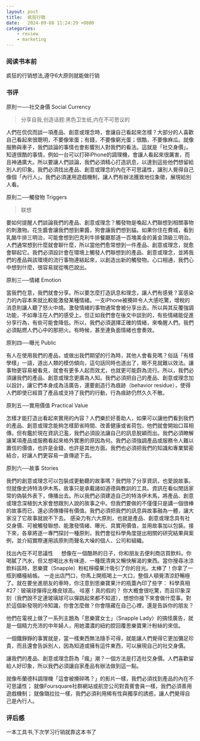 ```yaml
---
layout: post
title:  疯狂行销
date:   2024-09-08 11:24:29 +0800
categories: 
    - review 
    - marketing
---
```


### 阅读书本前

疯狂的行销想法,遵守6大原则就能做行销

### 书评

原則一──社交身價 Social Currency

> 分享自我,创造话题:黑色卫生纸,内在不可思议的

人們在侃侃而談一項產品、創意或理念時，會讓自己看起來怎樣？大部分的人喜歡自己看起來很聰明，不要像笨蛋；有錢，不要像窮光蛋；很酷，不要像麻瓜。就像服飾與車子，我們談論的事情也會影響別人對我們的看法。這就是「社交身價」。知道很酷的事情，例如一台可以打碎iPhone的調理機，會讓人看起來很厲害，而且神通廣大。所以要讓人們談論，我們必須精心打造訊息，以達到這些他們想留給別人的印象。我們必須找出產品、創意或理念的內在不可思議性，讓別人覺得自己像個「內行人」。我們必須運用遊戲機制，讓人們有辦法獲致地位象徵，展現給別人看。 　

原則二──觸發物 Triggers 　

> 联想

要如何提醒人們談論我們的產品、創意或理念？觸發物是喚起人們聯想到相關事物的刺激物。花生醬會讓我們想到果醬，狗會讓我們想到貓。如果你住在費城，看到乳酪牛排三明治，可能會想到巴克利牛排餐廳那道一百塊美金的黃金頂級三明治。人們通常想到什麼就會聊什麼，所以當他們愈常想到一件產品、創意或理念，就愈會聊起它。我們必須設計會在環境上觸發人們聯想到的產品、創意或理念，並將我們的產品與該環境的流行事物連結起來，以創造出新的觸發物。心口相通，我們心中想到什麼，很容易就從嘴巴說出。 　

原則三──情緒 Emotion 　

當我們在意，我們就會分享。所以要怎麼打造訊息和理念，讓人們有感覺？富感染力的內容本來就比較能激發某種情緒。一支iPhone被攪碎令人大感吃驚，增稅的消息則讓人聽了怒火中燒。激發情緒的事物通常會被分享出去。所以與其反覆強調功能，不如專注在人們的感受上。但正如我們會在後文中談到的，有些情緒能促進分享行為，有些可能會降低。所以，我們必須選擇正確的情緒，來喚醒人們。我們必須點燃人們心中的那把火。有時候，甚至連負面情緒也會奏效。 　

原則四──曝光 Public 　

有人在使用我們的產品，或做出我們期望的行為時，其他人會看見嗎？俗話「有樣學樣」一語，道出人類的模仿傾向，這句話同時也道出了，眼不見就難以效法。讓事物更容易被看見，就會有更多人起而效尤，也就更可能蔚為流行。所以，我們必須讓我們的產品、創意或理念更廣為人知。我們必須把自己的產品、創意或理念加以設計，讓它們本身成為活廣告，還要創造行為痕跡（behavior residue），使得人們即使已經買了產品或支持了我們的行動，行為痕跡仍然久久不散。 　

原則五──實用價值 Practical Value 　

怎樣才能打造出看起來實用的內容？人們樂於好善助人，如果可以讓他們看到我們的產品、創意或理念能夠怎樣節省時間、改善健康或省荷包，他們就會開始口耳相傳。但有鑑於現在資訊氾濫，我們必須設法讓自己的訊息脫穎而出。我們必須瞭解讓某項產品或服務看起來格外實惠的原因為何。我們必須強調產品或服務令人難以置信的價值，也許是金錢，也許是其他方面。我們也必須把我們的知識和專業緊密結合，好讓人們更容易一直傳遞下去。 　

原則六──故事 Stories 　

我們的創意或理念可以包裝成更動聽的故事嗎？我們除了分享資訊，也愛說故事。但就像史詩特洛伊木馬，故事只是承載諸如道德與教訓的工具。資訊在看似閒話家常的偽裝外表下，傳播出去。所以我們必須建造自己的特洛伊木馬，將產品、創意或理念深植到大家會想跟別人說的故事之中。但我們要做的不僅僅只是講一個很棒的故事而已，還必須傳播得有價值。我們必須把我們的訊息與故事融為一體，讓大家沒了它故事就說不下去。 感染力有六大原則，也就是產品、創意或理念具有社交身價、可被觸發聯想、能激發情緒、曝光、具實用價值，並用故事加以包裝。接下來，各章將逐一專門探討一種原則，我們會從科學角度提出相關的研究結果與案例，並介紹實際運用該原則而聲名大噪的個人、公司和組織。

找出內在不可思議性
　
想像在一個酷熱的日子，你和朋友去便利商店買飲料。你喝膩了汽水，但又想喝比水有味道、一種既清爽又暢快解渴的東西。當你搜尋冰涼飲料區時，思樂寶（Snapple）粉紅檸檬果汁吸引了你的目光。太棒了！你拿了一瓶到櫃檯結帳。
一走出店門口，你馬上開瓶喝上一大口，整個人頓覺清涼舒暢極了。就在要坐進朋友的車時，你注意到思樂寶果汁的瓶蓋內印了些字：
科學真相#27：玻璃球彈得比橡皮球高。
哇塞！真的假的？
你大概會很吃驚，而且印象深刻（我們說不定連玻璃球可以彈跳起來都不知道），想想你接下來會做什麼事。對於這個新發現的冷知識，你會怎麼做？你會隱藏在自己心裡，還是告訴你的朋友？

他們在電視上做了一系列主題為「思樂寶女士」（Snapple Lady）的搞怪廣告，就是一個精力充沛的中年婦人，用她濃濃的紐約腔回覆思樂寶果汁粉絲的來信。

一個鐵錚錚的事實就是，當一樣東西無法隨手可得，就能讓人們覺得它更加彌足珍貴，而且還會告訴別人，因為知道或擁有這件東西，可以展現自己的社交身價。

讓我們的產品、創意或理念蔚為「瘋」潮？一個方法是打造社交身價。人們喜歡留給人好印象，所以我們必須讓自家產品有辦法做到這一點。

就像布蘭德科調理機「這會被攪碎嗎？」的影片一樣，我們必須找到產品的內在不可思議性；
就像Foursquare社群網站或航空公司對貴賓會員一樣，我們必須善用遊戲機制；
就像璐拉拉一樣，我們必須利用稀有性與獨享的誘惑，讓人們覺得自己是內行人。

### 评后感

一本工具书,下次学习行销就靠这本书了